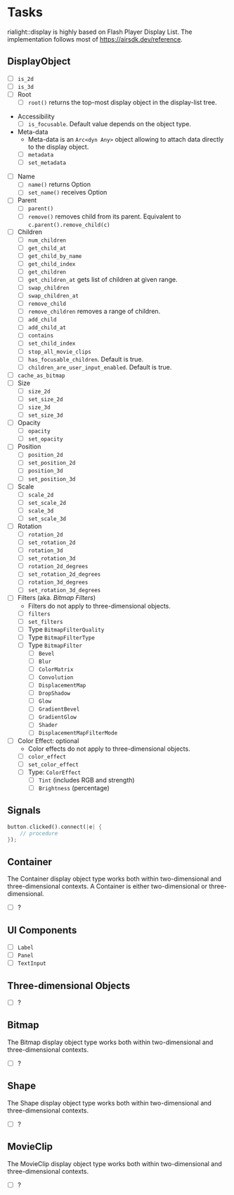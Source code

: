 # Tasks

rialight::display is highly based on Flash Player Display List.
The implementation follows most of https://airsdk.dev/reference.

## DisplayObject

- [ ] `is_2d`
- [ ] `is_3d`
- [ ] Root
  - [ ] `root()` returns the top-most display object in the display-list tree.
- Accessibility
  - [ ] `is_focusable`. Default value depends on the object type.
- Meta-data
  - Meta-data is an `Arc<dyn Any>` object allowing to attach data directly to the display object.
  - [ ] `metadata`
  - [ ] `set_metadata`
- [ ] Name
  - [ ] `name()` returns Option
  - [ ] `set_name()` receives Option
- [ ] Parent
  - [ ] `parent()`
  - [ ] `remove()` removes child from its parent. Equivalent to `c.parent().remove_child(c)`
- [ ] Children
  - [ ] `num_children`
  - [ ] `get_child_at`
  - [ ] `get_child_by_name`
  - [ ] `get_child_index`
  - [ ] `get_children`
  - [ ] `get_children_at` gets list of children at given range.
  - [ ] `swap_children`
  - [ ] `swap_children_at`
  - [ ] `remove_child`
  - [ ] `remove_children` removes a range of children.
  - [ ] `add_child`
  - [ ] `add_child_at`
  - [ ] `contains`
  - [ ] `set_child_index`
  - [ ] `stop_all_movie_clips`
  - [ ] `has_focusable_children`. Default is true.
  - [ ] `children_are_user_input_enabled`. Default is true.
- [ ] `cache_as_bitmap`
- [ ] Size
  - [ ] `size_2d`
  - [ ] `set_size_2d`
  - [ ] `size_3d`
  - [ ] `set_size_3d`
- [ ] Opacity
  - [ ] `opacity`
  - [ ] `set_opacity`
- [ ] Position
  - [ ] `position_2d`
  - [ ] `set_position_2d`
  - [ ] `position_3d`
  - [ ] `set_position_3d`
- [ ] Scale
  - [ ] `scale_2d`
  - [ ] `set_scale_2d`
  - [ ] `scale_3d`
  - [ ] `set_scale_3d`
- [ ] Rotation
  - [ ] `rotation_2d`
  - [ ] `set_rotation_2d`
  - [ ] `rotation_3d`
  - [ ] `set_rotation_3d`
  - [ ] `rotation_2d_degrees`
  - [ ] `set_rotation_2d_degrees`
  - [ ] `rotation_3d_degrees`
  - [ ] `set_rotation_3d_degrees`
- [ ] Filters (aka. _Bitmap Filters_)
  - Filters do not apply to three-dimensional objects.
  - [ ] `filters`
  - [ ] `set_filters`
  - [ ] Type `BitmapFilterQuality`
  - [ ] Type `BitmapFilterType`
  - [ ] Type `BitmapFilter`
    - [ ] `Bevel`
    - [ ] `Blur`
    - [ ] `ColorMatrix`
    - [ ] `Convolution`
    - [ ] `DisplacementMap`
    - [ ] `DropShadow`
    - [ ] `Glow`
    - [ ] `GradientBevel`
    - [ ] `GradientGlow`
    - [ ] `Shader`
	- [ ] `DisplacementMapFilterMode`
- [ ] Color Effect: optional
  - Color effects do not apply to three-dimensional objects.
  - [ ] `color_effect`
  - [ ] `set_color_effect`
  - [ ] Type: `ColorEffect`
    - [ ] `Tint` (includes RGB and strength)
	- [ ] `Brightness` (percentage)

## Signals

```rust
button.clicked().connect(|e| {
	// procedure
});
```

## Container

The Container display object type works both within two-dimensional and three-dimensional contexts.
A Container is either two-dimensional or three-dimensional.

- [ ] ?

## UI Components

- [ ] `Label`
- [ ] `Panel`
- [ ] `TextInput`

## Three-dimensional Objects

- [ ] ?

## Bitmap

The Bitmap display object type works both within two-dimensional and three-dimensional contexts.

- [ ] ?

## Shape

The Shape display object type works both within two-dimensional and three-dimensional contexts.

- [ ] ?

## MovieClip

The MovieClip display object type works both within two-dimensional and three-dimensional contexts.

- [ ] ?